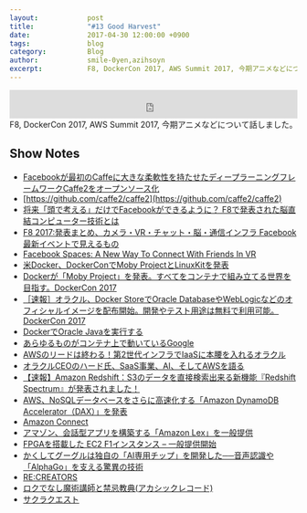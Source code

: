```yaml
---
layout:            post
title:             "#13 Good Harvest"
date:              2017-04-30 12:00:00 +0900
tags:              blog
category:          Blog
author:            smile-0yen,azihsoyn
excerpt:           F8, DockerCon 2017, AWS Summit 2017, 今期アニメなどについて話しました。
---
```

<iframe width="100%" height="50" scrolling="no" frameborder="no" src="https://w.soundcloud.com/player/?url=https%3A//api.soundcloud.com/tracks/320145250&amp;auto_play=false&amp;hide_related=false&amp;show_user=true&amp;show_reposts=false&amp;visual=false&amp;show_artwork=false&amp;default_height=75"></iframe>
F8, DockerCon 2017, AWS Summit 2017, 今期アニメなどについて話しました。

## Show Notes
- [Facebookが最初のCaffeに大きな柔軟性を持たせたディープラーニングフレームワークCaffe2をオープンソース化](http://jp.techcrunch.com/2017/04/19/20170418facebook-open-sources-caffe2-its-flexible-deep-learning-framework-of-choice/)
- [https://github.com/caffe2/caffe2](https://github.com/caffe2/caffe2)
- [将来「頭で考える」だけでFacebookができるように？ F8で発表された脳直結コンピューター技術とは](http://www.gizmodo.jp/2017/04/f8-brain-to-computer-interface.html)
- [F8 2017:発表まとめ、カメラ・VR・チャット・脳・通信インフラ Facebook最新イベントで見えるもの](http://techwave.jp/archives/f8-2017-summary.html)
- [Facebook Spaces: A New Way To Connect With Friends In VR](https://newsroom.fb.com/news/2017/04/facebook-spaces/)
- [米Docker、DockerConでMoby ProjectとLinuxKitを発表](http://www.atmarkit.co.jp/ait/articles/1704/19/news051.html)
- [Dockerが「Moby Project」を発表。すべてをコンテナで組み立てる世界を目指す。DockerCon 2017](http://www.publickey1.jp/blog/17/dockermoby_projectdockercon_2017.html)
- [［速報］オラクル、Docker StoreでOracle DatabaseやWebLogicなどのオフィシャルイメージを配布開始。開発やテスト用途は無料で利用可能。DockerCon 2017
](http://www.publickey1.jp/blog/17/docker_store_oracle_database.html)
- [DockerでOracle Javaを実行する](http://dev.classmethod.jp/tool/docker/run-oracle-java-on-docker/)
- [あらゆるものがコンテナ上で動いているGoogle](https://www.infoq.com/jp/news/2014/06/everything-google-containers)
- [AWSのリードは終わる！第2世代インフラでIaaSに本腰を入れるオラクル](http://ascii.jp/elem/000/001/233/1233881/)
- [オラクルCEOのハード氏、SaaS事業、AI、そしてAWSを語る](http://ascii.jp/elem/000/001/472/1472555/)
- [【速報】Amazon Redshift：S3のデータを直接検索出来る新機能『Redshift Spectrum』が発表されました！ ](http://dev.classmethod.jp/cloud/aws/amazon-redshift-spectrum-is-released/)
- [AWS、NoSQLデータベースをさらに高速化する「Amazon DynamoDB Accelerator（DAX）」を発表
](http://cloud.watch.impress.co.jp/docs/news/1056894.html)
- [Amazon Connect](https://aws.amazon.com/jp/connect/)
- [アマゾン、会話型アプリを構築する「Amazon Lex」を一般提供](https://japan.cnet.com/article/35100062/)
- [FPGAを搭載した EC2 F1インスタンス – 一般提供開始](https://aws.amazon.com/jp/blogs/news/ec2-f1-instances-with-fpgas-now-generally-available/)
- [かくしてグーグルは独自の「AI専用チップ」を開発した──音声認識や「AlphaGo」を支える驚異の技術](http://wired.jp/2017/04/18/google-building-ai-chip/)
- [RE:CREATORS](http://recreators.tv/)
- [ロクでなし魔術講師と禁忌教典(アカシックレコード)](http://rokuaka.jp/)
- [サクラクエスト](http://sakura-quest.com/)

